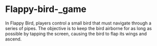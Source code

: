 # Flappy-bird-_game
In Flappy Bird, players control a small bird that must navigate through a series of pipes. The objective is to keep the bird airborne for as long as possible by tapping the screen, causing the bird to flap its wings and ascend. 
